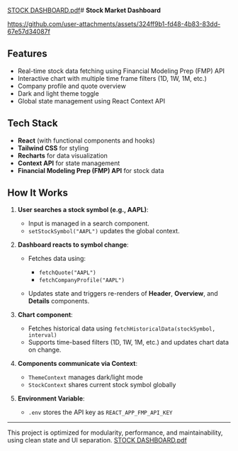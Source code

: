[STOCK DASHBOARD.pdf](https://github.com/user-attachments/files/20464294/STOCK.DASHBOARD.pdf)# **Stock Market Dashboard**

https://github.com/user-attachments/assets/324ff9b1-fd48-4b83-83dd-67e57d34087f

## **Features**

* Real-time stock data fetching using Financial Modeling Prep (FMP) API
* Interactive chart with multiple time frame filters (1D, 1W, 1M, etc.)
* Company profile and quote overview
* Dark and light theme toggle
* Global state management using React Context API

## **Tech Stack**

* **React** (with functional components and hooks)
* **Tailwind CSS** for styling
* **Recharts** for data visualization
* **Context API** for state management
* **Financial Modeling Prep (FMP) API** for stock data

## **How It Works**

1. **User searches a stock symbol (e.g., AAPL)**:

   * Input is managed in a search component.
   * `setStockSymbol("AAPL")` updates the global context.

2. **Dashboard reacts to symbol change**:

   * Fetches data using:

     * `fetchQuote("AAPL")`
     * `fetchCompanyProfile("AAPL")`
   * Updates state and triggers re-renders of **Header**, **Overview**, and **Details** components.

3. **Chart component**:

   * Fetches historical data using `fetchHistoricalData(stockSymbol, interval)`
   * Supports time-based filters (1D, 1W, 1M, etc.) and updates chart data on change.

4. **Components communicate via Context**:

   * `ThemeContext` manages dark/light mode
   * `StockContext` shares current stock symbol globally

5. **Environment Variable**:

   * `.env` stores the API key as `REACT_APP_FMP_API_KEY`

---

This project is optimized for modularity, performance, and maintainability, using clean state and UI separation.
[STOCK DASHBOARD.pdf](https://github.com/user-attachments/files/20464298/STOCK.DASHBOARD.pdf)





